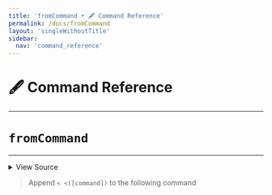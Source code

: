 ```yaml
---
title: 'fromCommand • 🖋️ Command Reference'
permalink: /docs/fromCommand
layout: 'singleWithoutTitle'
sidebar:
  nav: 'command_reference'
---
```


# 🖋️ Command Reference

---

# `fromCommand`

---



<details>
  <summary>View Source</summary>

{% highlight sh %}

local commandString="$1"
shift

local command="$1"
shift

!fn --shellpen-private writeDSL $command "$@"

# Chomp the newline and replace it with ' < <(command here)newline'
if [ -z "$BASH_PRE_43" ]
then
  __SHELLPEN_SOURCES_TEXTS[$SHELLPEN_PEN_INDEX]="${__SHELLPEN_SOURCES_TEXTS[$SHELLPEN_PEN_INDEX]/%$NEWLINE/ < <\($commandString\)$NEWLINE}"
else
  __SHELLPEN_SOURCES_TEXTS[$SHELLPEN_PEN_INDEX]="${__SHELLPEN_SOURCES_TEXTS[$SHELLPEN_PEN_INDEX]/%$NEWLINE/ < <($commandString)$NEWLINE}"
fi
{% endhighlight %}

</details>



> Append `< <([command])` to the following command







